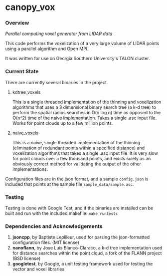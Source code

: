 # canopy_vox

### Overview
*Parallel computing voxel generator from LIDAR data*

This code performs the voxelization of a very large volume of LIDAR points using a parallel algorithm and Open MPI.

It was written for use on Georgia Southern University's TALON cluster.

### Current State
There are currently several binaries in the project.

1. kdtree_voxels

   This is a single threaded implementation of the thinning and voxelization algorithms that uses a 3 dimensional binary search tree (a k-d tree) to perform the spatial radius searches in O(n log n) time as opposed to the O(n^2) time of the naive implementation.  Takes a single .asc input file.  Works for point clouds up to a few million points.

2. naive_voxels

   This is a naive, single threaded implementation of the thinning (elimination of redundant points within a specified distance) and voxelization algorithms that takes a single .asc input file.  It is very slow for point clouds over a few thousand points, and exists solely as an obviously correct method for validating the output of the other implementations.

Configuration files are in the json format, and a sample `config.json` is included that points at the sample file `sample_data/sample.asc`.

### Testing
Testing is done with Google Test, and if the binaries are installed can be built and run with the included makefile: `make runtests`

### Dependencies and Acknowledgements
1. **jsoncpp**, by Baptiste Lepilleur, used for parsing the json-formatted configuration files. (MIT license)
2. **nanoflann**, by Jose Luis Blanco-Claraco, a k-d tree implementation used for distance searches within the point cloud, a fork of the FLANN project (BSD license)
3. **googletest**, by Google, a unit testing framework used for testing the vector and voxel libraries

